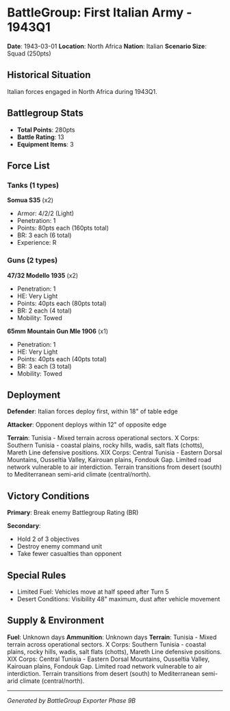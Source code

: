 # BattleGroup: First Italian Army - 1943Q1

**Date**: 1943-03-01
**Location**: North Africa
**Nation**: Italian
**Scenario Size**: Squad (250pts)

## Historical Situation

Italian forces engaged in North Africa during 1943Q1.

## Battlegroup Stats

- **Total Points**: 280pts
- **Battle Rating**: 13
- **Equipment Items**: 3

## Force List

### Tanks (1 types)

**Somua S35** (x2)
- Armor: 4/2/2 (Light)
- Penetration: 1
- Points: 80pts each (160pts total)
- BR: 3 each (6 total)
- Experience: R

### Guns (2 types)

**47/32 Modello 1935** (x2)
- Penetration: 1
- HE: Very Light
- Points: 40pts each (80pts total)
- BR: 2 each (4 total)
- Mobility: Towed

**65mm Mountain Gun Mle 1906** (x1)
- Penetration: 1
- HE: Very Light
- Points: 40pts each (40pts total)
- BR: 3 each (3 total)
- Mobility: Towed


## Deployment

**Defender**: Italian forces deploy first, within 18" of table edge

**Attacker**: Opponent deploys within 12" of opposite edge

**Terrain**: Tunisia - Mixed terrain across operational sectors. X Corps: Southern Tunisia - coastal plains, rocky hills, wadis, salt flats (chotts), Mareth Line defensive positions. XIX Corps: Central Tunisia - Eastern Dorsal Mountains, Ousseltia Valley, Kairouan plains, Fondouk Gap. Limited road network vulnerable to air interdiction. Terrain transitions from desert (south) to Mediterranean semi-arid climate (central/north).

## Victory Conditions

**Primary**: Break enemy Battlegroup Rating (BR)

**Secondary**:
- Hold 2 of 3 objectives
- Destroy enemy command unit
- Take fewer casualties than opponent

## Special Rules

- Limited Fuel: Vehicles move at half speed after Turn 5
- Desert Conditions: Visibility 48" maximum, dust after vehicle movement

## Supply & Environment

**Fuel**: Unknown days
**Ammunition**: Unknown days
**Terrain**: Tunisia - Mixed terrain across operational sectors. X Corps: Southern Tunisia - coastal plains, rocky hills, wadis, salt flats (chotts), Mareth Line defensive positions. XIX Corps: Central Tunisia - Eastern Dorsal Mountains, Ousseltia Valley, Kairouan plains, Fondouk Gap. Limited road network vulnerable to air interdiction. Terrain transitions from desert (south) to Mediterranean semi-arid climate (central/north).

---

*Generated by BattleGroup Exporter Phase 9B*
